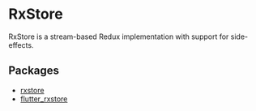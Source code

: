 # RxStore

RxStore is a stream-based Redux implementation with support for side-effects.

## Packages

- [rxstore](https://pub.dev/packages/rxstore)
- [flutter_rxstore](https://pub.dev/packages/flutter_rxstore)
